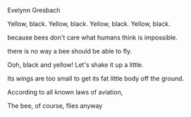 Evelynn Gresbach

Yellow, black. Yellow, black.
Yellow, black. Yellow, black.

because bees don't care
what humans think is impossible.

there is no way a bee
should be able to fly.


Ooh, black and yellow!
Let's shake it up a little.


Its wings are too small to get
its fat little body off the ground.

According to all known laws
of aviation,

The bee, of course, flies anyway
